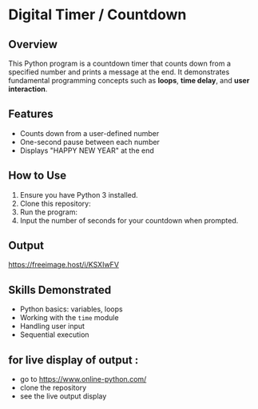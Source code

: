 # Digital Timer / Countdown

## Overview
This Python program is a countdown timer that counts down from a specified number and prints a message at the end. It demonstrates fundamental programming concepts such as **loops**, **time delay**, and **user interaction**.

## Features
- Counts down from a user-defined number
- One-second pause between each number
- Displays "HAPPY NEW YEAR" at the end

## How to Use
1. Ensure you have Python 3 installed.
2. Clone this repository:
3. Run the program:
4. Input the number of seconds for your countdown when prompted.

## Output 
https://freeimage.host/i/KSXIwFV 
## Skills Demonstrated
- Python basics: variables, loops
- Working with the `time` module
- Handling user input
- Sequential execution
## for live display of output :
- go to https://www.online-python.com/
- clone the repository
- see the live output display
